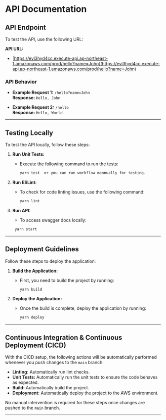 # API Documentation

## API Endpoint

To test the API, use the following URL:

**API URL:**  
- [https://evi3hyd4cc.execute-api.ap-northeast-1.amazonaws.com/prod/hello?name=John](https://evi3hyd4cc.execute-api.ap-northeast-1.amazonaws.com/prod/hello?name=John)

### API Behavior
- **Example Request 1:** `/hello?name=John`  
  **Response:** `Hello, John`
  
- **Example Request 2:** `/hello`  
  **Response:** `Hello, World`

---

## Testing Locally

To test the API locally, follow these steps:

1. **Run Unit Tests:**
   - Execute the following command to run the tests:
     ```bash
     yarn test  or you can run workflow mannually for testing.
     ```

2. **Run ESLint:**
   - To check for code linting issues, use the following command:
     ```bash
     yarn lint
     ```

3. **Run API:**
    - To access swagger docs locally:
    ```bash
     yarn start
     ```



---

## Deployment Guidelines

Follow these steps to deploy the application:

1. **Build the Application:**
   - First, you need to build the project by running:
     ```bash
     yarn build
     ```

2. **Deploy the Application:**
   - Once the build is complete, deploy the application by running:
     ```bash
     yarn deploy
     ```

---

## Continuous Integration & Continuous Deployment (CICD)

With the CICD setup, the following actions will be automatically performed whenever you push changes to the `main` branch:

- **Linting:** Automatically run lint checks.
- **Unit Tests:** Automatically run the unit tests to ensure the code behaves as expected.
- **Build:** Automatically build the project.
- **Deployment:** Automatically deploy the project to the AWS environment.

No manual intervention is required for these steps once changes are pushed to the `main` branch.

---

